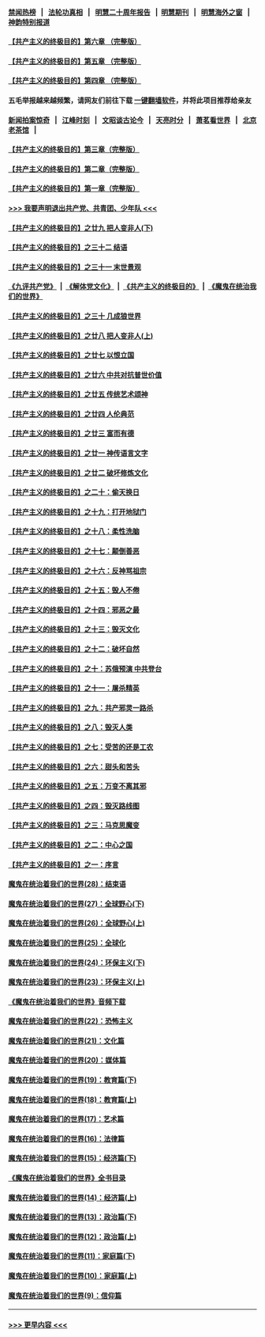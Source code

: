 #### [禁闻热榜](热点新闻.md?=0)  &nbsp;&nbsp;|&nbsp;&nbsp; [法轮功真相](https://github.com/gfw-breaker/truth/blob/master/README.md?=0) &nbsp;&nbsp;|&nbsp;&nbsp; [明慧二十周年报告](https://github.com/gfw-breaker/mh-reports/blob/master/README.md?=0) &nbsp;&nbsp;|&nbsp;&nbsp;[明慧期刊](https://github.com/gfw-breaker/mh-qikan) &nbsp;&nbsp;|&nbsp;&nbsp; [明慧海外之窗](https://github.com/gfw-breaker/mh-news/blob/master/README.md?=0) &nbsp;&nbsp;|&nbsp;&nbsp; [神韵特别报道](https://github.com/gfw-breaker/mh-news/blob/master/shenyun.md?=0)
#### [【共产主义的终极目的】第六章 （完整版）](../pages/nsc422/n11428913.md?t=03170131) 
#### [【共产主义的终极目的】第五章 （完整版）](../pages/nsc422/n11428912.md?t=03170131) 
#### [【共产主义的终极目的】第四章 （完整版）](../pages/nsc422/n11428907.md?t=03170131) 
#### 五毛举报越来越频繁，请网友们前往下载 [一键翻墙软件](https://github.com/gfw-breaker/ssr-accounts)，并将此项目推荐给亲友
#### [新闻拍案惊奇](https://github.com/gfw-breaker/banned-news/blob/master/pages/link4.md) &nbsp;&nbsp;|&nbsp;&nbsp; [江峰时刻](https://github.com/gfw-breaker/banned-news/blob/master/pages/link4.md) &nbsp;&nbsp;|&nbsp;&nbsp; [文昭谈古论今](https://github.com/gfw-breaker/banned-news/blob/master/pages/link4.md) &nbsp;&nbsp;|&nbsp;&nbsp; [天亮时分](https://github.com/gfw-breaker/banned-news/blob/master/pages/link4.md) &nbsp;&nbsp;|&nbsp;&nbsp; [萧茗看世界](https://github.com/gfw-breaker/banned-news/blob/master/pages/link4.md) &nbsp;&nbsp;|&nbsp;&nbsp; [北京老茶馆](https://github.com/gfw-breaker/banned-news/blob/master/pages/link4.md) &nbsp;&nbsp;|&nbsp;&nbsp; 
#### [【共产主义的终极目的】第三章（完整版）](../pages/nsc422/n11428848.md?t=03170131) 
#### [【共产主义的终极目的】第二章（完整版）](../pages/nsc422/n11428831.md?t=03170131) 
#### [【共产主义的终极目的】第一章（完整版）](../pages/nsc422/n11417651.md?t=03170131) 
#### [>>> 我要声明退出共产党、共青团、少年队 <<<](https://github.com/begood0513/goodnews/blob/master/quit/letter.md) 
#### [【共产主义的终极目的】之廿九 把人变非人(下)](../pages/nsc422/n11344140.md?t=03170131) 
#### [【共产主义的终极目的】之三十二 结语](../pages/nsc422/n11360535.md?t=03170131) 
#### [【共产主义的终极目的】之三十一 末世景观](../pages/nsc422/n11351129.md?t=03170131) 
#### [《九评共产党》](https://github.com/begood0513/9ping.md/blob/master/README.md) &nbsp;|&nbsp; [《解体党文化》](../../../../jtdwh.md/blob/master/README.md)  &nbsp;|&nbsp; [《共产主义的终极目的》](../../../../gczydzjmd.md/blob/master/README.md) &nbsp;|&nbsp; [《魔鬼在统治我们的世界》](../../../../mgztzwmdsj.md/blob/master/README.md) 
#### [【共产主义的终极目的】之三十 几成狼世界](../pages/nsc422/n11348280.md?t=03170131) 
#### [【共产主义的终极目的】之廿八 把人变非人(上)](../pages/nsc422/n11340492.md?t=03170131) 
#### [【共产主义的终极目的】之廿七 以恨立国](../pages/nsc422/n11336944.md?t=03170131) 
#### [【共产主义的终极目的】之廿六 中共对抗普世价值](../pages/nsc422/n11324785.md?t=03170131) 
#### [【共产主义的终极目的】之廿五 传统艺术颂神](../pages/nsc422/n11296396.md?t=03170131) 
#### [【共产主义的终极目的】之廿四 人伦典范](../pages/nsc422/n11296397.md?t=03170131) 
#### [【共产主义的终极目的】之廿三 富而有德](../pages/nsc422/n11283598.md?t=03170131) 
#### [【共产主义的终极目的】之廿一 神传语言文字](../pages/nsc422/n11263265.md?t=03170131) 
#### [【共产主义的终极目的】之廿二 破坏修炼文化](../pages/nsc422/n11245728.md?t=03170131) 
#### [【共产主义的终极目的】之二十：偷天换日](../pages/nsc422/n11238846.md?t=03170131) 
#### [【共产主义的终极目的】之十九：打开地狱门](../pages/nsc422/n11206376.md?t=03170131) 
#### [【共产主义的终极目的】之十八：柔性洗脑](../pages/nsc422/n11199994.md?t=03170131) 
#### [【共产主义的终极目的】之十七：颠倒善恶](../pages/nsc422/n11179782.md?t=03170131) 
#### [【共产主义的终极目的】之十六：反神骂祖宗](../pages/nsc422/n11166798.md?t=03170131) 
#### [【共产主义的终极目的】之十五：毁人不倦](../pages/nsc422/n11166792.md?t=03170131) 
#### [【共产主义的终极目的】之十四：邪恶之最](../pages/nsc422/n11150249.md?t=03170131) 
#### [【共产主义的终极目的】之十三：毁灭文化](../pages/nsc422/n11135227.md?t=03170131) 
#### [【共产主义的终极目的】之十二：破坏自然](../pages/nsc422/n11135214.md?t=03170131) 
#### [【共产主义的终极目的】之十：苏俄预演 中共登台](../pages/nsc422/n11118424.md?t=03170131) 
#### [【共产主义的终极目的】之十一：屠杀精英](../pages/nsc422/n11118442.md?t=03170131) 
#### [【共产主义的终极目的】之九：共产邪灵一路杀](../pages/nsc422/n11114139.md?t=03170131) 
#### [【共产主义的终极目的】之八：毁灭人类](../pages/nsc422/n11108503.md?t=03170131) 
#### [【共产主义的终极目的】之七：受苦的还是工农](../pages/nsc422/n11101809.md?t=03170131) 
#### [【共产主义的终极目的】之六：甜头和苦头](../pages/nsc422/n11096971.md?t=03170131) 
#### [【共产主义的终极目的】之五：万变不离其邪](../pages/nsc422/n11091285.md?t=03170131) 
#### [【共产主义的终极目的】之四：毁灭路线图](../pages/nsc422/n11086284.md?t=03170131) 
#### [【共产主义的终极目的】之三：马克思魔变](../pages/nsc422/n11061941.md?t=03170131) 
#### [【共产主义的终极目的】之二：中心之国](../pages/nsc422/n11047728.md?t=03170131) 
#### [【共产主义的终极目的】之一：序言](../pages/nsc422/n11086077.md?t=03170131) 
#### [魔鬼在统治着我们的世界(28)：结束语](../pages/nsc422/n10936246.md?t=03170131) 
#### [魔鬼在统治着我们的世界(27)：全球野心(下)](../pages/nsc422/n10928319.md?t=03170131) 
#### [魔鬼在统治着我们的世界(26)：全球野心(上)](../pages/nsc422/n10900318.md?t=03170131) 
#### [魔鬼在统治着我们的世界(25)：全球化](../pages/nsc422/n10788205.md?t=03170131) 
#### [魔鬼在统治着我们的世界(24)：环保主义(下)](../pages/nsc422/n10695307.md?t=03170131) 
#### [魔鬼在统治着我们的世界(23)：环保主义(上)](../pages/nsc422/n10688613.md?t=03170131) 
#### [《魔鬼在统治着我们的世界》音频下载](../pages/nsc422/n10635553.md?t=03170131) 
#### [魔鬼在统治着我们的世界(22)：恐怖主义](../pages/nsc422/n10614727.md?t=03170131) 
#### [魔鬼在统治着我们的世界(21)：文化篇](../pages/nsc422/n10597706.md?t=03170131) 
#### [魔鬼在统治着我们的世界(20)：媒体篇](../pages/nsc422/n10586579.md?t=03170131) 
#### [魔鬼在统治着我们的世界(19)：教育篇(下)](../pages/nsc422/n10564808.md?t=03170131) 
#### [魔鬼在统治着我们的世界(18)：教育篇(上)](../pages/nsc422/n10526970.md?t=03170131) 
#### [魔鬼在统治着我们的世界(17)：艺术篇](../pages/nsc422/n10499093.md?t=03170131) 
#### [魔鬼在统治着我们的世界(16)：法律篇](../pages/nsc422/n10485969.md?t=03170131) 
#### [魔鬼在统治着我们的世界(15)：经济篇(下)](../pages/nsc422/n10469975.md?t=03170131) 
#### [《魔鬼在统治着我们的世界》全书目录](../pages/nsc422/n10464261.md?t=03170131) 
#### [魔鬼在统治着我们的世界(14)：经济篇(上)](../pages/nsc422/n10457370.md?t=03170131) 
#### [魔鬼在统治着我们的世界(13)：政治篇(下)](../pages/nsc422/n10448270.md?t=03170131) 
#### [魔鬼在统治着我们的世界(12)：政治篇(上)](../pages/nsc422/n10444576.md?t=03170131) 
#### [魔鬼在统治着我们的世界(11)：家庭篇(下)](../pages/nsc422/n10440961.md?t=03170131) 
#### [魔鬼在统治着我们的世界(10)：家庭篇(上)](../pages/nsc422/n10435448.md?t=03170131) 
#### [魔鬼在统治着我们的世界(9)：信仰篇](../pages/nsc422/n10432159.md?t=03170131) 

----
#### [ >>> 更早内容 <<< ](../indexes/nsc422-earlier.md)
